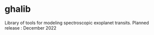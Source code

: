 # ghalib
Library of tools for modeling spectroscopic exoplanet transits. Planned release : December 2022

